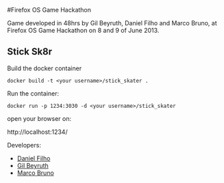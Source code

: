 #Firefox OS Game Hackathon

Game developed in 48hrs by Gil Beyruth, Daniel Filho and Marco Bruno, at Firefox OS Game Hackathon on 8 and 9 of June 2013.

## Stick Sk8r

Build the docker container
```
docker build -t <your username>/stick_skater .
```

Run the container:
```
docker run -p 1234:3030 -d <your username>/stick_skater
```

open your browser on:

http://localhost:1234/


Developers:
* [Daniel Filho](http://github.com/danielfilho)
* [Gil Beyruth](http://github.com/firstpixel)
* [Marco Bruno](http://github.com/marcobruno)
